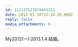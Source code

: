 ```yaml
---
id: 111137527879443312
date: 2012-01-16T15:16:20.000Z
reply: false
media_attachments: 0
---
```


My2012(一):2013.1.4 结婚。

